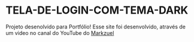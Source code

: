 # TELA-DE-LOGIN-COM-TEMA-DARK
Projeto desenolvido para Portfólio!
 Esse site foi desenvolvido, através de um video no canal do YouTube do <a href="(https://www.youtube.com/watch?v=69-WfrVBli8)" target="_blank" > Markzuel </a>
